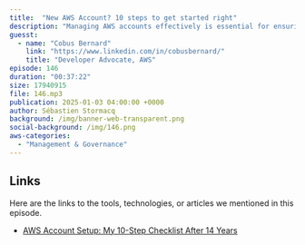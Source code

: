 ```yaml
---
title:  "New AWS Account? 10 steps to get started right"
description: "Managing AWS accounts effectively is essential for ensuring security, cost efficiency, and streamlined operations. In this episode, Cobus Bernard delves into the critical steps and best practices every developer and team should adopt. From the initial setup of a new AWS account to advanced automation techniques with Terraform, the conversation covers everything you need to build a robust cloud management strategy. Cobus emphasizes the importance of a multi-account approach and highlights the role of Identity Center in securing access. The episode explores the significance of CI/CD pipelines, the monitoring power of AWS CloudTrail, and practical advice for setting up budget alerts to avoid unexpected costs. Whether you’re new to AWS or a seasoned professional, this episode offers actionable insights to elevate your account management practices."
guesst:
  - name: "Cobus Bernard"
    link: "https://www.linkedin.com/in/cobusbernard/"
    title: "Developer Advocate, AWS"
episode: 146
duration: "00:37:22" 
size: 17940915
file: 146.mp3	
publication: 2025-01-03 04:00:00 +0000
author: Sébastien Stormacq
background: /img/banner-web-transparent.png
social-background: /img/146.png
aws-categories:
  - "Management & Governance"
---
```


## Links

Here are the links to the tools, technologies, or articles we mentioned in this episode.

- [AWS Account Setup: My 10-Step Checklist After 14 Years](https://community.aws/content/2jeVwnfpXuhvXFcYzBilLEgF2vR/aws-account-setup-my-10-step-checklist-after-14-years)